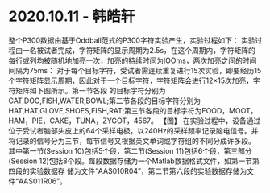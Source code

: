 # 2020.10.11 - 韩皓轩 

整个P300数据由基于Oddball范式的P300字符实验产生，实验过程如下：
    实验过程由一名被试者完成，字符矩阵的显示周期为2.5s，在这个周期内，字符矩阵的每行或列均被随机地加亮一次，加亮的持续时间为lOOms，两次加亮之间的时间间隔为75ms：
    对于每个目标字符，受试者需连续重复进行15次实验，即要经历15个字符矩阵显示周期，因此对于一个目标字符，字符矩阵会进行12×15次加亮，字符矩阵如下图所示。第一节各段
    的目标字符分别为CAT,DOG,FISH,WATER,BOWL;第二节各段的目标字符分别为HAT,HAT,GLOVE,SHOES,FISH,RAT;第三节各段的目标字符为FOOD，MOOT，HAM，PIE，CAKE，TUNA，ZYGOT，4567。
    【图】
    在实验过程中，设备通过位于受试者脑部头皮上的64个采样电极，以240Hz的采样频率记录脑电信号。并将记录的信号分为三节，每节信号又根据英文单词或字符组的不同分成许多段。
    其中第一节(Session 10)包括5个段，第二节(Session 11)包括6个段，第三部分(Session 12)包括8个段。每段数据存储为一个Matlab数据格式文件，如第一节第四段的实验数据存
    储为文件“AAS010R04”，第二节第六段的实验数据存储为文件“AAS011R06”。
